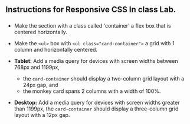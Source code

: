 ## Instructions for Responsive CSS In class Lab.
 
###
- Make the section with a class called 'container' a flex box that is centered horizontally.
 
- Make the `<ul>` box with `<ul class="card-container">` a grid with 1 column and horizontally centered.
 
- <b>Tablet:</b>  Add a media query for devices with screen widths between 768px and 1199px,
  - the `card-container` should display a two-column grid layout with a 24px gap, and
  - the monkey card spans 2 columns with a width of 100%.
 
- <b>Desktop:</b> Add a media query for devices with screen widths greater than 1199px, the `card-container` should display a three-column grid layout with a 12px gap.
